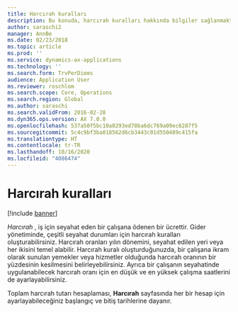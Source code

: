```yaml
---
title: Harcırah kuralları
description: Bu konuda, harcırah kuralları hakkında bilgiler sağlanmaktadır.
author: saraschi2
manager: AnnBe
ms.date: 02/23/2018
ms.topic: article
ms.prod: ''
ms.service: dynamics-ax-applications
ms.technology: ''
ms.search.form: TrvPerDiems
audience: Application User
ms.reviewer: roschlom
ms.search.scope: Core, Operations
ms.search.region: Global
ms.author: saraschi
ms.search.validFrom: 2016-02-28
ms.dyn365.ops.version: AX 7.0.0
ms.openlocfilehash: 537a50f5bc10a0293ed70ba6dc769a09ec6287f5
ms.sourcegitcommit: 5c4c9bf3ba018562d6cb3443c01d550489c415fa
ms.translationtype: HT
ms.contentlocale: tr-TR
ms.lasthandoff: 10/16/2020
ms.locfileid: "4086474"
---
```

# <a name="per-diem-rules"></a>Harcırah kuralları

[!include [banner](../includes/banner.md)]

*Harcırah* , iş için seyahat eden bir çalışana ödenen bir ücrettir. Gider yönetiminde, çeşitli seyahat durumları için harcırah kuralları oluşturabilirsiniz. Harcırah oranları yılın dönemini, seyahat edilen yeri veya her ikisini temel alabilir. Harcırah kuralı oluşturduğunuzda, bir çalışana ikram olarak sunulan yemekler veya hizmetler olduğunda harcırah oranının bir yüzdesinin kesilmesini belirleyebilirsiniz. Ayrıca bir çalışanın seyahatinde uygulanabilecek harcırah oranı için en düşük ve en yüksek çalışma saatlerini de ayarlayabilirsiniz.

Toplam harcırah tutarı hesaplaması, **Harcırah** sayfasında her bir hesap için ayarlayabileceğiniz başlangıç ve bitiş tarihlerine dayanır.
